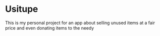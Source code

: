 # Usitupe
This is my personal project for an app about selling unused items at a fair price and even donating items to the needy
